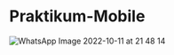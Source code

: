 # Praktikum-Mobile

![WhatsApp Image 2022-10-11 at 21 48 14](https://user-images.githubusercontent.com/82931864/195124404-ebbcbd51-8631-4e25-83f2-e76ff2167b6a.jpeg)
